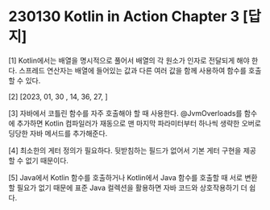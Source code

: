 # 230130 Kotlin in Action Chapter 3 [답지]

[1]
Kotlin에서는 배열을 명시적으로 풀어서 배열의 각 원소가 인자로 전달되게 해야 한다. 
스프레드 연산자는 배열에 들어있는 값과 다른 여러 값을 함께 사용하여 함수를 호출할 수 있다.

[2] 
[2023, 01, 30 , 14, 36, 27, ]



[3]
자바에서 코틀린 함수를 자주 호출해야 할 때 사용한다.
@JvmOverloads를 함수에 추가하면 Kotlin 컴파일러가 재동으로 맨 마지막 파라미터부터 하나씩
생략한 오버로딩당한 자바 메서드를 추가해준다.



[4]
최소한의 게터 정의가 필요하다.
뒷받침하는 필드가 없어서 기본 게터 구현을 제공할 수 없기 때문이다.



[5]
Java에서 Kotlin 함수를 호출하거나 Kotlin에서 Java 함수를 호출할 때 서로 변환할 필요가 없기 때문에
표준 Java 컬렉션을 활용하면 자바 코드와 상호작용하기 더 쉽다.